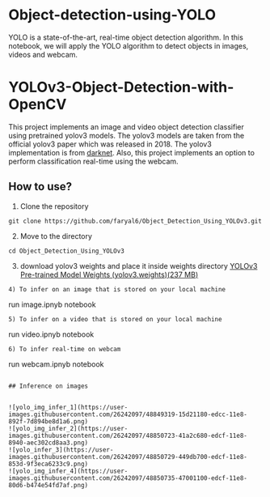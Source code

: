 # Object-detection-using-YOLO
YOLO is a state-of-the-art, real-time object detection algorithm. In this notebook, we will apply the YOLO algorithm to detect objects in images, videos and webcam.

# YOLOv3-Object-Detection-with-OpenCV

This project implements an image and video object detection classifier using pretrained yolov3 models. 
The yolov3 models are taken from the official yolov3 paper which was released in 2018. The yolov3 implementation is from [darknet](https://github.com/pjreddie/darknet). Also, this project implements an option to perform classification real-time using the webcam.

## How to use?

1) Clone the repository

```
git clone https://github.com/faryal6/Object_Detection_Using_YOLOv3.git
```

2) Move to the directory
```
cd Object_Detection_Using_YOLOv3
```
3) download yolov3 weights and place it inside weights directory [YOLOv3 Pre-trained Model Weights (yolov3.weights)(237 MB)](https://pjreddie.com/media/files/yolov3.weights")
```
4) To infer on an image that is stored on your local machine
```
run image.ipnyb notebook
```
5) To infer on a video that is stored on your local machine
```
run video.ipnyb notebook
```
6) To infer real-time on webcam
```
run webcam.ipnyb notebook
```

## Inference on images


![yolo_img_infer_1](https://user-images.githubusercontent.com/26242097/48849319-15d21180-edcc-11e8-892f-7d894be8d1a6.png)
![yolo_img_infer_2](https://user-images.githubusercontent.com/26242097/48850723-41a2c680-edcf-11e8-8940-aec302cd8aa3.png)
![yolo_infer_3](https://user-images.githubusercontent.com/26242097/48850729-449db700-edcf-11e8-853d-9f3eca6233c9.png)
![yolo_img_infer_4](https://user-images.githubusercontent.com/26242097/48850735-47001100-edcf-11e8-80d6-b474e54fd7af.png)

